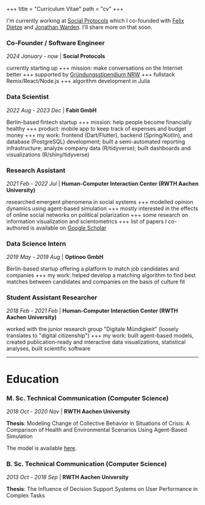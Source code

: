 +++
title = "Curriculum Vitae"
path = "cv"
+++

I'm currently working at [Social Protocols](https://social-protocols.org/) which I co-founded with [Felix Dietze](https://felx.me/) and [Jonathan Warden](https://jonathanwarden.com/).
I'll share more on that soon.

### Co-Founder / Software Engineer

*2024 January - now* | **Social Protocols**

currently starting up +++ mission: make conversations on the Internet better +++ supported by [Gründungsstipendium NRW](https://www.xn--grndungsstipendium-n6b.nrw/) +++ fullstack Remix/React/Node.js +++ algorithm development in Julia


### Data Scientist

*2022 Aug - 2023 Dec* | **Fabit GmbH**

Berlin-based fintech startup +++ mission: help people become financially healthy +++ product: mobile app to keep track of expenses and budget money +++ my work: frontend (Dart/Flutter), backend (Spring/Kotlin), and database (PostgreSQL) development; built a semi-automated reporting infrastructure; analyze company data (R/tidyverse); built dashboards and visualizations (R/shiny/tidyverse)


### Research Assistant 

*2021 Feb - 2022 Jul* | **Human-Computer Interaction Center (RWTH Aachen University)**

researched emergent phenomena in social systems +++ modelled opinion dynamics using agent-based simulation +++ mostly interested in the effects of online social networks on political polarization +++ some research on information visualization and scientometrics +++ list of papers I co-authored is available on [Google Scholar](https://scholar.google.com/citations?user=UJHPeoUAAAAJ&hl=de&oi=ao)


### Data Science Intern 

*2019 May - 2019 Aug* | **Optinoo GmbH**

Berlin-based startup offering a platform to match job candidates and companies +++ my work: helped develop a matching algorithm to find best matches between candidates and companies on the basis of culture fit


### Student Assistant Researcher 

*2018 Feb - 2021 Feb* | **Human-Computer Interaction Center (RWTH Aachen University)**

worked with the junior research group "Digitale Mündigkeit" (loosely translates to "digital citizenship") +++
my work: built agent-based models, created publication-ready and interactive data visualizations, statistical analyses, built scientific software

---

# Education

### M. Sc. Technical Communication (Computer Science)

*2018 Oct - 2020 Nov* | **RWTH Aachen University**

**Thesis**: Modeling Change of Collective Behavior in Situations of Crisis: A Comparison of Health and Environmental Scenarios Using Agent-Based Simulation

The model is available [here](https://github.com/JohannesNakayama/EpidemicModel.jl).

### B. Sc. Technical Communication (Computer Science)

*2013 Oct - 2018 Sep* | **RWTH Aachen University**

**Thesis**: The Influence of Decision Support Systems on User Performance in Complex Tasks

